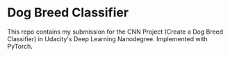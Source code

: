 # Dog Breed Classifier
This repo contains my submission for the CNN Project (Create a Dog Breed Classifier) in Udacity's Deep Learning Nanodegree. Implemented with PyTorch.
